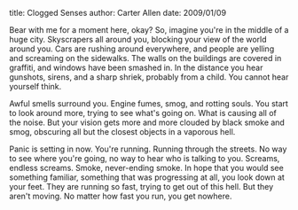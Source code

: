 title: Clogged Senses
author: Carter Allen
date: 2009/01/09



Bear with me for a moment here, okay? So, imagine you're in the middle of a huge city. Skyscrapers all around you, blocking your view of the world around you. Cars are rushing around everywhere, and people are yelling and screaming on the sidewalks. The walls on the buildings are covered in graffiti, and windows have been smashed in. In the distance you hear gunshots, sirens, and a sharp shriek, probably from a child. You cannot hear yourself think.

Awful smells surround you.  Engine fumes, smog, and rotting souls. You start to look around more, trying to see what's going on. What is causing all of the noise. But your vision gets more and more clouded by black smoke and smog, obscuring all but the closest objects in a vaporous hell.

Panic is setting in now. You're running. Running through the streets. No way to see where you're going, no way to hear who is talking to you. Screams, endless screams. Smoke, never-ending smoke. In hope that you would see something familiar, something that was progressing at all, you look down at your feet. They are running so fast, trying to get out of this hell. But they aren't moving. No matter how fast you run, you get nowhere.
